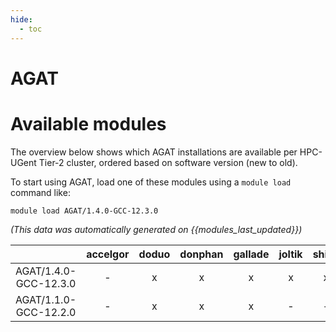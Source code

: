 ```yaml
---
hide:
  - toc
---
```


AGAT
====

# Available modules


The overview below shows which AGAT installations are available per HPC-UGent Tier-2 cluster, ordered based on software version (new to old).

To start using AGAT, load one of these modules using a `module load` command like:

```shell
module load AGAT/1.4.0-GCC-12.3.0
```

*(This data was automatically generated on {{modules_last_updated}})*  

| |accelgor|doduo|donphan|gallade|joltik|shinx|
| :---: | :---: | :---: | :---: | :---: | :---: | :---: |
|AGAT/1.4.0-GCC-12.3.0|-|x|x|x|x|x|
|AGAT/1.1.0-GCC-12.2.0|-|x|x|x|-|-|
